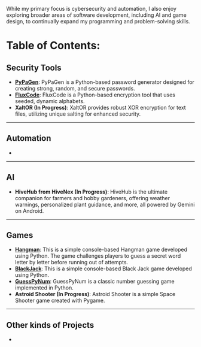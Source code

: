While my primary focus is cybersecurity and automation, I also enjoy exploring broader areas of software development, including AI and game design, to continually expand my programming and problem-solving skills.

# Table of Contents:

## Security Tools

  * **[PyPaGen](https://github.com/EkkoN7/Portfolio/blob/main/PyPaGen.md)**: PyPaGen is a Python-based password generator designed for creating strong, random, and secure passwords.
  * **[FluxCode](https://github.com/EkkoN7/Portfolio/blob/main/FluxCode.md)**: FluxCode is a Python-based encryption tool that uses seeded, dynamic alphabets.
  * **XaltOR (In Progress)**: XaltOR provides robust XOR encryption for text files, utilizing unique salting for enhanced security.

-----

## Automation 

* 

-----

## AI

* **HiveHub from HiveNex (In Progress)**: HiveHub is the ultimate companion for farmers and hobby gardeners, offering weather warnings, personalized plant guidance, and more, all powered by Gemini on Android.

-----

## Games

  * **[Hangman](https://github.com/EkkoN7/Portfolio/blob/main/Hangman.md)**: This is a simple console-based Hangman game developed using Python. The game challenges players to guess a secret word letter by letter before running out of attempts.
  *  **[BlackJack](https://github.com/EkkoN7/Portfolio/blob/main/Blackjack.md)**: This is a simple console-based Black Jack game developed using Python.
  *  **[GuessPyNum](https://github.com/EkkoN7/Portfolio/blob/main/GuessPyNum.md)**: GuessPyNum is a classic number guessing game implemented in Python. 
* **Astroid Shooter (In Progress)**: Astroid Shooter is a simple Space Shooter game created with Pygame.
-----

## Other kinds of Projects

-
